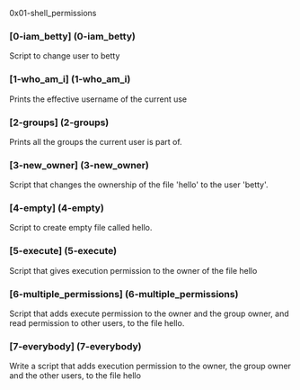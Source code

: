 0x01-shell_permissions
### [0-iam_betty] (0-iam_betty)
Script to change user to betty
### [1-who_am_i] (1-who_am_i)
Prints the effective username of the current use
### [2-groups] (2-groups)
Prints all the groups the current user is part of.
### [3-new_owner] (3-new_owner)
Script that changes the ownership of the file 'hello' to the user 'betty'.
### [4-empty] (4-empty)
Script to create empty file called hello.
### [5-execute] (5-execute)
Script that gives execution permission to the owner of the file hello
### [6-multiple_permissions] (6-multiple_permissions)
Script that adds execute permission to the owner and the group owner, and read permission to other users, to the file hello.
### [7-everybody] (7-everybody)
Write a script that adds execution permission to the owner, the group owner and the other users, to the file hello
